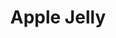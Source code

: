 ---
title: 'Apple Jelly'
thumbnail: 'https://acnhcdn.com/2.0/CookingIcon/FtrJellyAppleCropped.png'
ingredients:
  -
    id: 'apple'
    name: 'Apple'
    type: 'crop'
    quantity: 2
layout: '../../layouts/RecipeDetail.astro'
---